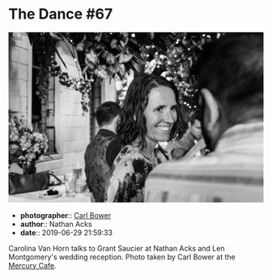 # The Dance \#67

![Carolina Van Horn talks to Grant Saucier](assets/2019-06-29-set-4-the-dance-67.webp)

* **photographer**:: [Carl Bower](https://carlbowerphotos.com)  
* **author**:: Nathan Acks  
* **date**:: 2019-06-29 21:59:33

Carolina Van Horn talks to Grant Saucier at Nathan Acks and Len Montgomery's wedding reception. Photo taken by Carl Bower at the [Mercury Cafe](http://mercurycafe.com).
